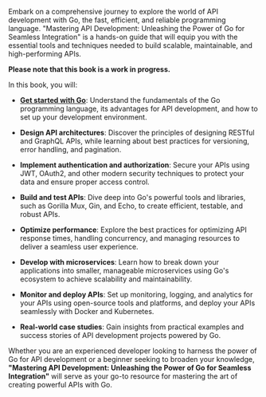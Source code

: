 Embark on a comprehensive journey to explore the world of API development with Go, the fast, efficient, and reliable programming language. "Mastering API Development: Unleashing the Power of Go for Seamless Integration" is a hands-on guide that will equip you with the essential tools and techniques needed to build scalable, maintainable, and high-performing APIs.


**Please note that this book is a work in progress.**


In this book, you will:

- [**Get started with Go**](chapter-1/1-get-started-with-go.md): Understand the fundamentals of the Go programming language, its advantages for API development, and how to set up your development environment.

- **Design API architectures**: Discover the principles of designing RESTful and GraphQL APIs, while learning about best practices for versioning, error handling, and pagination.

- **Implement authentication and authorization**: Secure your APIs using JWT, OAuth2, and other modern security techniques to protect your data and ensure proper access control.

- **Build and test APIs**: Dive deep into Go's powerful tools and libraries, such as Gorilla Mux, Gin, and Echo, to create efficient, testable, and robust APIs.

- **Optimize performance**: Explore the best practices for optimizing API response times, handling concurrency, and managing resources to deliver a seamless user experience.

- **Develop with microservices**: Learn how to break down your applications into smaller, manageable microservices using Go's ecosystem to achieve scalability and maintainability.

- **Monitor and deploy APIs**: Set up monitoring, logging, and analytics for your APIs using open-source tools and platforms, and deploy your APIs seamlessly with Docker and Kubernetes.

- **Real-world case studies**: Gain insights from practical examples and success stories of API development projects powered by Go.

Whether you are an experienced developer looking to harness the power of Go for API development or a beginner seeking to broaden your knowledge, **"Mastering API Development: Unleashing the Power of Go for Seamless Integration"** will serve as your go-to resource for mastering the art of creating powerful APIs with Go.